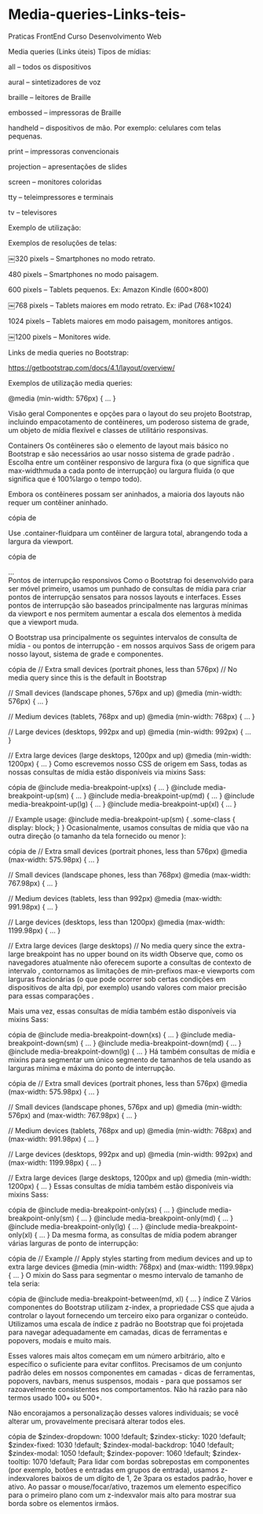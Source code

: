 # Media-queries-Links-teis-
Praticas FrontEnd Curso Desenvolvimento Web


Media queries (Links úteis)
Tipos de mídias:

all – todos os dispositivos

aural – sintetizadores de voz

braille – leitores de Braille

embossed – impressoras de Braille

handheld – dispositivos de mão. Por exemplo: celulares com telas pequenas.

print – impressoras convencionais

projection – apresentações de slides

screen – monitores coloridas

tty – teleimpressores e terminais

tv – televisores

Exemplo de utilização:

<link rel="stylesheet" media="print" href="print.css" /> 

Exemplos de resoluções de telas:

￼320 pixels – Smartphones no modo retrato.

480 pixels – Smartphones no modo paisagem.

600 pixels – Tablets pequenos. Ex: Amazon Kindle (600×800)

￼768 pixels – Tablets maiores em modo retrato. Ex: iPad (768×1024)

1024 pixels – Tablets maiores em modo paisagem, monitores antigos.

￼1200 pixels – Monitores wide.

Links de media queries no Bootstrap:

https://getbootstrap.com/docs/4.1/layout/overview/

Exemplos de utilização media queries:

@media (min-width: 576px) { ... }


Visão geral
Componentes e opções para o layout do seu projeto Bootstrap, incluindo empacotamento de contêineres, um poderoso sistema de grade, um objeto de mídia flexível e classes de utilitário responsivas.

Containers
Os contêineres são o elemento de layout mais básico no Bootstrap e são necessários ao usar nosso sistema de grade padrão . Escolha entre um contêiner responsivo de largura fixa (o que significa que max-widthmuda a cada ponto de interrupção) ou largura fluida (o que significa que é 100%largo o tempo todo).

Embora os contêineres possam ser aninhados, a maioria dos layouts não requer um contêiner aninhado.

cópia de
<div class="container">
  <!-- Content here -->
</div>
Use .container-fluidpara um contêiner de largura total, abrangendo toda a largura da viewport.

cópia de
<div class="container-fluid">
  ...
</div>
Pontos de interrupção responsivos
Como o Bootstrap foi desenvolvido para ser móvel primeiro, usamos um punhado de consultas de mídia para criar pontos de interrupção sensatos para nossos layouts e interfaces. Esses pontos de interrupção são baseados principalmente nas larguras mínimas da viewport e nos permitem aumentar a escala dos elementos à medida que a viewport muda.

O Bootstrap usa principalmente os seguintes intervalos de consulta de mídia - ou pontos de interrupção - em nossos arquivos Sass de origem para nosso layout, sistema de grade e componentes.

cópia de
// Extra small devices (portrait phones, less than 576px)
// No media query since this is the default in Bootstrap

// Small devices (landscape phones, 576px and up)
@media (min-width: 576px) { ... }

// Medium devices (tablets, 768px and up)
@media (min-width: 768px) { ... }

// Large devices (desktops, 992px and up)
@media (min-width: 992px) { ... }

// Extra large devices (large desktops, 1200px and up)
@media (min-width: 1200px) { ... }
Como escrevemos nosso CSS de origem em Sass, todas as nossas consultas de mídia estão disponíveis via mixins Sass:

cópia de
@include media-breakpoint-up(xs) { ... }
@include media-breakpoint-up(sm) { ... }
@include media-breakpoint-up(md) { ... }
@include media-breakpoint-up(lg) { ... }
@include media-breakpoint-up(xl) { ... }

// Example usage:
@include media-breakpoint-up(sm) {
  .some-class {
    display: block;
  }
}
Ocasionalmente, usamos consultas de mídia que vão na outra direção (o tamanho da tela fornecido ou menor ):

cópia de
// Extra small devices (portrait phones, less than 576px)
@media (max-width: 575.98px) { ... }

// Small devices (landscape phones, less than 768px)
@media (max-width: 767.98px) { ... }

// Medium devices (tablets, less than 992px)
@media (max-width: 991.98px) { ... }

// Large devices (desktops, less than 1200px)
@media (max-width: 1199.98px) { ... }

// Extra large devices (large desktops)
// No media query since the extra-large breakpoint has no upper bound on its width
Observe que, como os navegadores atualmente não oferecem suporte a consultas de contexto de intervalo , contornamos as limitações de min-prefixos max-e viewports com larguras fracionárias (o que pode ocorrer sob certas condições em dispositivos de alta dpi, por exemplo) usando valores com maior precisão para essas comparações .

Mais uma vez, essas consultas de mídia também estão disponíveis via mixins Sass:

cópia de
@include media-breakpoint-down(xs) { ... }
@include media-breakpoint-down(sm) { ... }
@include media-breakpoint-down(md) { ... }
@include media-breakpoint-down(lg) { ... }
Há também consultas de mídia e mixins para segmentar um único segmento de tamanhos de tela usando as larguras mínima e máxima do ponto de interrupção.

cópia de
// Extra small devices (portrait phones, less than 576px)
@media (max-width: 575.98px) { ... }

// Small devices (landscape phones, 576px and up)
@media (min-width: 576px) and (max-width: 767.98px) { ... }

// Medium devices (tablets, 768px and up)
@media (min-width: 768px) and (max-width: 991.98px) { ... }

// Large devices (desktops, 992px and up)
@media (min-width: 992px) and (max-width: 1199.98px) { ... }

// Extra large devices (large desktops, 1200px and up)
@media (min-width: 1200px) { ... }
Essas consultas de mídia também estão disponíveis via mixins Sass:

cópia de
@include media-breakpoint-only(xs) { ... }
@include media-breakpoint-only(sm) { ... }
@include media-breakpoint-only(md) { ... }
@include media-breakpoint-only(lg) { ... }
@include media-breakpoint-only(xl) { ... }
Da mesma forma, as consultas de mídia podem abranger várias larguras de ponto de interrupção:

cópia de
// Example
// Apply styles starting from medium devices and up to extra large devices
@media (min-width: 768px) and (max-width: 1199.98px) { ... }
O mixin do Sass para segmentar o mesmo intervalo de tamanho de tela seria:

cópia de
@include media-breakpoint-between(md, xl) { ... }
índice Z
Vários componentes do Bootstrap utilizam z-index, a propriedade CSS que ajuda a controlar o layout fornecendo um terceiro eixo para organizar o conteúdo. Utilizamos uma escala de índice z padrão no Bootstrap que foi projetada para navegar adequadamente em camadas, dicas de ferramentas e popovers, modais e muito mais.

Esses valores mais altos começam em um número arbitrário, alto e específico o suficiente para evitar conflitos. Precisamos de um conjunto padrão deles em nossos componentes em camadas - dicas de ferramentas, popovers, navbars, menus suspensos, modais - para que possamos ser razoavelmente consistentes nos comportamentos. Não há razão para não termos usado 100+ ou 500+.

Não encorajamos a personalização desses valores individuais; se você alterar um, provavelmente precisará alterar todos eles.

cópia de
$zindex-dropdown:          1000 !default;
$zindex-sticky:            1020 !default;
$zindex-fixed:             1030 !default;
$zindex-modal-backdrop:    1040 !default;
$zindex-modal:             1050 !default;
$zindex-popover:           1060 !default;
$zindex-tooltip:           1070 !default;
Para lidar com bordas sobrepostas em componentes (por exemplo, botões e entradas em grupos de entrada), usamos z-indexvalores baixos de um dígito de 1, 2e 3para os estados padrão, hover e ativo. Ao passar o mouse/focar/ativo, trazemos um elemento específico para o primeiro plano com um z-indexvalor mais alto para mostrar sua borda sobre os elementos irmãos.
